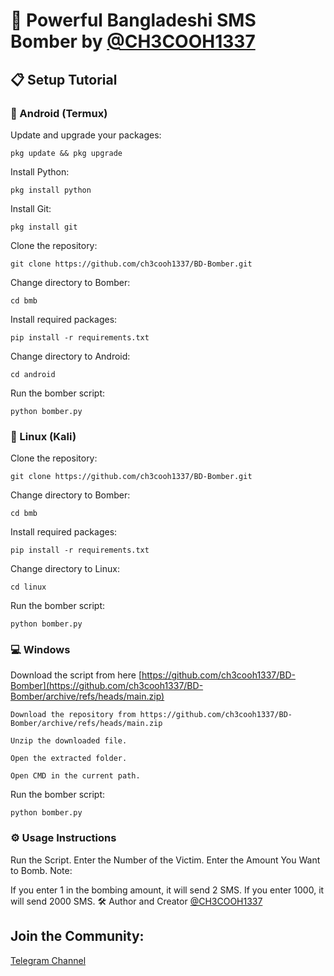 # 🚀 Powerful Bangladeshi SMS Bomber by [@CH3COOH1337](https://t.me/ch3cooh1337)

## 📋 Setup Tutorial

### 📱 Android (Termux)
Update and upgrade your packages:
```shell script
pkg update && pkg upgrade
```
Install Python:
```shell script
pkg install python
```
Install Git:
```shell script
pkg install git
```
Clone the repository:
```shell script
git clone https://github.com/ch3cooh1337/BD-Bomber.git
```
Change directory to Bomber:
```shell script
cd bmb
```
Install required packages:
```shell script
pip install -r requirements.txt
```
Change directory to Android:
```shell script
cd android
```
Run the bomber script:
```shell script
python bomber.py
```

### 🐧 Linux (Kali)
Clone the repository:
```shell script
git clone https://github.com/ch3cooh1337/BD-Bomber.git
```
Change directory to Bomber:
```shell script
cd bmb
```
Install required packages:
```shell script
pip install -r requirements.txt
```
Change directory to Linux:
```shell script
cd linux
```
Run the bomber script:
```shell script
python bomber.py
```

### 💻 Windows

Download the script from here [https://github.com/ch3cooh1337/BD-Bomber](https://github.com/ch3cooh1337/BD-Bomber/archive/refs/heads/main.zip)

```shell script
Download the repository from https://github.com/ch3cooh1337/BD-Bomber/archive/refs/heads/main.zip
```

```shell script
Unzip the downloaded file.
```

```shell script
Open the extracted folder.
```

```shell script
Open CMD in the current path.
```

Run the bomber script:

```shell script
python bomber.py
```

### ⚙️ Usage Instructions
Run the Script.
Enter the Number of the Victim.
Enter the Amount You Want to Bomb.
Note:

If you enter 1 in the bombing amount, it will send 2 SMS.
If you enter 1000, it will send 2000 SMS.
🛠️ Author and Creator
[@CH3COOH1337](https://t.me/ch3cooh1337)

## Join the Community:
[Telegram Channel](https://t.me/crystalhackers)
